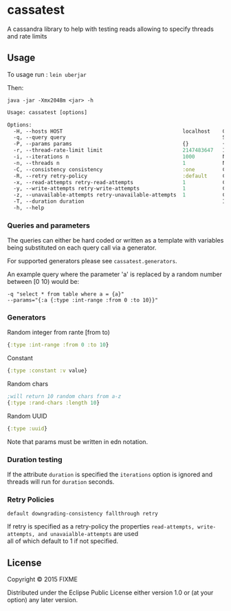 # cassatest

A cassandra library to help with testing reads allowing to specify threads and rate limits 

## Usage


To usage run : ```lein uberjar```

Then:

```
java -jar -Xmx2048m <jar> -h 
```

```clojure
Usage: cassatest [options]

Options:
  -H, --hosts HOST                                       localhost    Comma separated string of remote hosts
  -q, --query query                                                   SQL Query, if params specified use as template e.g select a, b from table where a = {myvar} and b = {myvar2} then in params use {:myvar {:type :int-range :from 0 :to 10} :myvar2 {:type :constant :v 10}}
  -P, --params params                                    {}           {:myvar {:type :int-range :from 0 :to 10} :myvar2 {:type :constant :v 10}}
  -r, --thread-rate-limit limit                          2147483647   Integer that sets the rate at which each thread can query
  -i, --iterations n                                     1000         Number of iterations i.e queries a thread should do
  -n, --threads n                                        1            Number of threads to use
  -C, --consistency consistency                          :one         Cassandra consistency each-quorum,one,local-quorum,quorum,three,all,serial,two,any
  -R, --retry retry-policy                               :default     Cassandra retry-policy retry,downgrading-consistency,default,fallthrough
  -x, --read-attempts retry-read-attempts                1            Cassandra retry-policy==:retry read attempts
  -y, --write-attempts retry-write-attempts              1            Cassandra retry-policy==:retry write attempts
  -z, --unavailable-attempts retry-unavailable-attempts  1            Cassandra retry-policy==:retry unavailable attempts
  -T, --duration duration                                             If specified iterations are ignored and threads will run for this amount of time in seconds
  -h, --help
```

### Queries and parameters

The queries can either be hard coded or written as a template with variables being substituted on each query call via a generator.  

For supported generators please see ```cassatest.generators```.  

An example query where the parameter 'a' is replaced by a random number between [0 10) would be:

```
-q "select * from table where a = {a}"
--params="{:a {:type :int-range :from 0 :to 10}}"
```

### Generators

Random integer from rante [from to)  

```clojure
{:type :int-range :from 0 :to 10}
```

Constant  

```clojure
{:type :constant :v value}
```

Random chars  


```clojure
;will return 10 random chars from a-z
{:type :rand-chars :length 10}
```

Random UUID

```clojure
{:type :uuid}
```

Note that params must be written in edn notation.  

### Duration testing

If the attribute ```duration``` is specified the ```iterations``` option is ignored and  
threads will run for ```duration``` seconds.  

### Retry Policies

```
default downgrading-consistency fallthrough retry
```

If retry is specified as a retry-policy the properties ```read-attempts, write-attempts, and unavaialble-attempts``` are used  
all of which default to 1 if not specified.  

## License

Copyright © 2015 FIXME

Distributed under the Eclipse Public License either version 1.0 or (at
your option) any later version.
